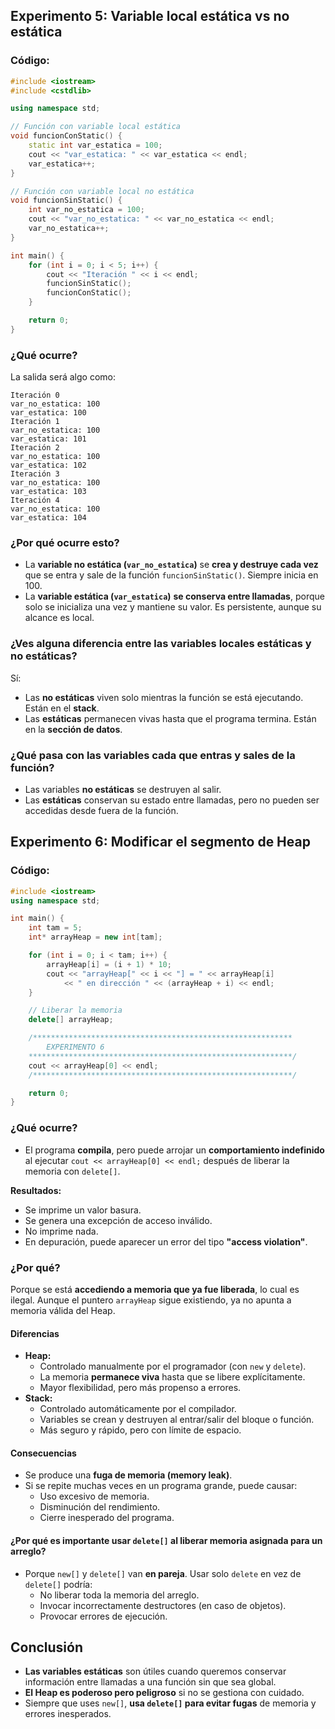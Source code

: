 ## **Experimento 5: Variable local estática vs no estática**

### **Código:**
```cpp
#include <iostream>
#include <cstdlib>

using namespace std;

// Función con variable local estática
void funcionConStatic() {
    static int var_estatica = 100;
    cout << "var_estatica: " << var_estatica << endl;
    var_estatica++;
}

// Función con variable local no estática
void funcionSinStatic() {
    int var_no_estatica = 100;
    cout << "var_no_estatica: " << var_no_estatica << endl;
    var_no_estatica++;
}

int main() {
    for (int i = 0; i < 5; i++) {
        cout << "Iteración " << i << endl;
        funcionSinStatic();
        funcionConStatic();
    }

    return 0;
}
```

### **¿Qué ocurre?**
La salida será algo como:

```
Iteración 0
var_no_estatica: 100
var_estatica: 100
Iteración 1
var_no_estatica: 100
var_estatica: 101
Iteración 2
var_no_estatica: 100
var_estatica: 102
Iteración 3
var_no_estatica: 100
var_estatica: 103
Iteración 4
var_no_estatica: 100
var_estatica: 104
```

### **¿Por qué ocurre esto?**
- La **variable no estática (`var_no_estatica`)** se **crea y destruye cada vez** que se entra y sale de la función `funcionSinStatic()`. Siempre inicia en 100.
- La **variable estática (`var_estatica`)** **se conserva entre llamadas**, porque solo se inicializa una vez y mantiene su valor. Es persistente, aunque su alcance es local.

### **¿Ves alguna diferencia entre las variables locales estáticas y no estáticas?**
Sí:
- Las **no estáticas** viven solo mientras la función se está ejecutando. Están en el **stack**.
- Las **estáticas** permanecen vivas hasta que el programa termina. Están en la **sección de datos**.

### **¿Qué pasa con las variables cada que entras y sales de la función?**
- Las variables **no estáticas** se destruyen al salir.
- Las **estáticas** conservan su estado entre llamadas, pero no pueden ser accedidas desde fuera de la función.


## **Experimento 6: Modificar el segmento de Heap**

### **Código:**
```cpp
#include <iostream>
using namespace std;

int main() {
    int tam = 5;
    int* arrayHeap = new int[tam];

    for (int i = 0; i < tam; i++) {
        arrayHeap[i] = (i + 1) * 10;
        cout << "arrayHeap[" << i << "] = " << arrayHeap[i]
            << " en dirección " << (arrayHeap + i) << endl;
    }

    // Liberar la memoria
    delete[] arrayHeap;

    /**********************************************************
        EXPERIMENTO 6
    ***********************************************************/
    cout << arrayHeap[0] << endl;
    /**********************************************************/

    return 0;
}
```

### **¿Qué ocurre?**
- El programa **compila**, pero puede arrojar un **comportamiento indefinido** al ejecutar `cout << arrayHeap[0] << endl;` después de liberar la memoria con `delete[]`.

**Resultados:**
- Se imprime un valor basura.
- Se genera una excepción de acceso inválido.
- No imprime nada.
- En depuración, puede aparecer un error del tipo **"access violation"**.

### **¿Por qué?**
Porque se está **accediendo a memoria que ya fue liberada**, lo cual es ilegal. Aunque el puntero `arrayHeap` sigue existiendo, ya no apunta a memoria válida del Heap.

#### Diferencias
- **Heap:**
  - Controlado manualmente por el programador (con `new` y `delete`).
  - La memoria **permanece viva** hasta que se libere explícitamente.
  - Mayor flexibilidad, pero más propenso a errores.
- **Stack:**
  - Controlado automáticamente por el compilador.
  - Variables se crean y destruyen al entrar/salir del bloque o función.
  - Más seguro y rápido, pero con límite de espacio.

#### Consecuencias 
- Se produce una **fuga de memoria (memory leak)**.
- Si se repite muchas veces en un programa grande, puede causar:
  - Uso excesivo de memoria.
  - Disminución del rendimiento.
  - Cierre inesperado del programa.

#### ¿Por qué es importante usar `delete[]` al liberar memoria asignada para un arreglo?
- Porque `new[]` y `delete[]` van **en pareja**. Usar solo `delete` en vez de `delete[]` podría:
  - No liberar toda la memoria del arreglo.
  - Invocar incorrectamente destructores (en caso de objetos).
  - Provocar errores de ejecución.

## **Conclusión**
- **Las variables estáticas** son útiles cuando queremos conservar información entre llamadas a una función sin que sea global.
- **El Heap es poderoso pero peligroso** si no se gestiona con cuidado.
- Siempre que uses `new[]`, **usa `delete[]` para evitar fugas** de memoria y errores inesperados.
